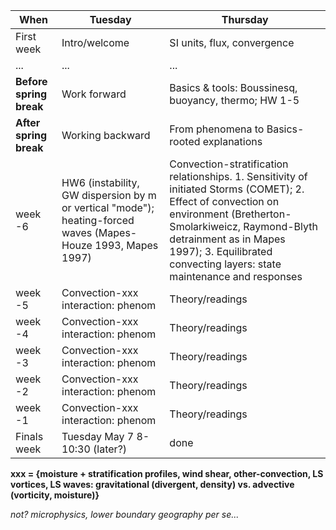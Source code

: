 | When | Tuesday  | Thursday  |
|---|------------- | ------------- |
| First week| Intro/welcome | SI units, flux, convergence  |
| ...| ... | ...  |
| **Before spring break** | Work forward | Basics & tools: Boussinesq, buoyancy, thermo; HW 1-5  |
| **After spring break** | Working backward | From phenomena to Basics-rooted explanations |
| week -6 | HW6 (instability, GW dispersion by m or vertical "mode"); heating-forced waves (Mapes-Houze 1993, Mapes 1997) | Convection-stratification relationships. 1. Sensitivity of initiated Storms (COMET); 2. Effect of convection on environment (Bretherton-Smolarkiweicz, Raymond-Blyth detrainment as in Mapes 1997); 3. Equilibrated convecting layers: state maintenance and responses | 
| week -5 | Convection-xxx interaction: phenom | Theory/readings | 
| week -4 | Convection-xxx interaction: phenom | Theory/readings | 
| week -3 | Convection-xxx interaction: phenom | Theory/readings | 
| week -2 | Convection-xxx interaction: phenom | Theory/readings | 
| week -1 | Convection-xxx interaction: phenom | Theory/readings | 
| Finals week| Tuesday May 7 8-10:30 (later?) |done|

**xxx = {moisture + stratification profiles, wind shear, other-convection, LS vortices, LS waves: gravitational (divergent, density) vs. advective (vorticity, moisture)}**

*not? microphysics, lower boundary geography per se...*

